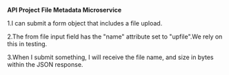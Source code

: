 **API Project**
**File Metadata Microservice**

1.I can submit a form object that includes a file upload.

2.The from file input field has the "name" attribute set to "upfile".We rely on this in testing.

3.When I submit something, I will receive the file name, and size in bytes within the JSON response.